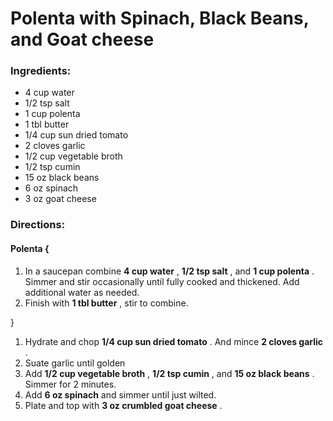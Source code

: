 # Polenta with Spinach, Black Beans, and Goat cheese 

### Ingredients: 
* 4 cup water
* 1/2 tsp salt
* 1 cup polenta
* 1 tbl butter
* 1/4 cup sun dried tomato
* 2 cloves garlic
* 1/2 cup vegetable broth
* 1/2 tsp cumin
* 15 oz black beans
* 6 oz spinach
* 3 oz goat cheese

### Directions: 

#### Polenta {
1. In a saucepan combine **4 cup water** , **1/2 tsp salt** , and **1 cup polenta** . Simmer and stir occasionally until fully cooked and thickened. Add additional water as needed. 
2. Finish with **1 tbl butter** , stir to combine. 

}

1. Hydrate and chop **1/4 cup sun dried tomato** . And mince **2 cloves garlic** . 
2. Suate garlic until golden 
3. Add **1/2 cup vegetable broth** , **1/2 tsp cumin** , and **15 oz black beans** . Simmer for 2 minutes. 
4. Add **6 oz spinach** and simmer until just wilted. 
5. Plate and top with **3 oz crumbled goat cheese** . 
